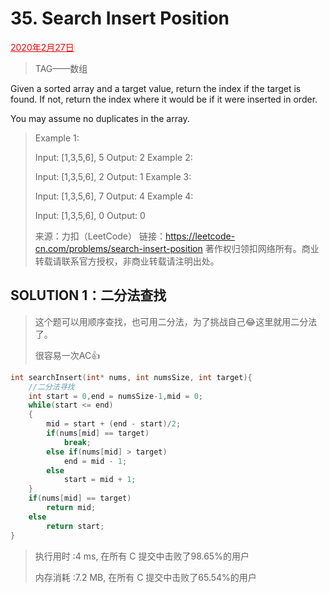 # 35. Search Insert Position

<font color = #FF0000><u>2020年2月27日</u></font>

> TAG——数组

Given a sorted array and a target value, return the index if the target is found. If not, return the index where it would be if it were inserted in order.

You may assume no duplicates in the array.



> Example 1:
>
> Input: [1,3,5,6], 5
> Output: 2
> Example 2:
>
> Input: [1,3,5,6], 2
> Output: 1
> Example 3:
>
> Input: [1,3,5,6], 7
> Output: 4
> Example 4:
>
> Input: [1,3,5,6], 0
> Output: 0
>
> 来源：力扣（LeetCode）
> 链接：https://leetcode-cn.com/problems/search-insert-position
> 著作权归领扣网络所有。商业转载请联系官方授权，非商业转载请注明出处。

## SOLUTION  1：二分法查找

> 这个题可以用顺序查找，也可用二分法，为了挑战自己:joy:这里就用二分法了。
>
> 很容易一次AC:+1:

```c++
int searchInsert(int* nums, int numsSize, int target){
    //二分法寻找
    int start = 0,end = numsSize-1,mid = 0;
    while(start <= end)
    {
        mid = start + (end - start)/2;
        if(nums[mid] == target)
            break;
        else if(nums[mid] > target)
            end = mid - 1;
        else
            start = mid + 1;
    }
    if(nums[mid] == target)
        return mid;
    else
        return start;
}
```

> 执行用时 :4 ms, 在所有 C 提交中击败了98.65%的用户
>
> 内存消耗 :7.2 MB, 在所有 C 提交中击败了65.54%的用户
